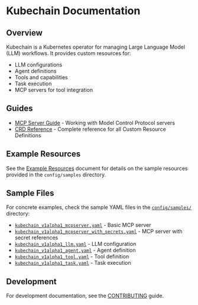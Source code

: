# Kubechain Documentation

## Overview

Kubechain is a Kubernetes operator for managing Large Language Model (LLM) workflows. It provides custom resources for:

- LLM configurations
- Agent definitions
- Tools and capabilities
- Task execution
- MCP servers for tool integration

## Guides

- [MCP Server Guide](./mcp-server.md) - Working with Model Control Protocol servers
- [CRD Reference](./crd-reference.md) - Complete reference for all Custom Resource Definitions

## Example Resources

See the [Example Resources](../config/example-resources.md) document for details on the sample resources provided in the `config/samples` directory.

## Sample Files

For concrete examples, check the sample YAML files in the [`config/samples/`](../config/samples/) directory:

- [`kubechain_v1alpha1_mcpserver.yaml`](../config/samples/kubechain_v1alpha1_mcpserver.yaml) - Basic MCP server
- [`kubechain_v1alpha1_mcpserver_with_secrets.yaml`](../config/samples/kubechain_v1alpha1_mcpserver_with_secrets.yaml) - MCP server with secret references
- [`kubechain_v1alpha1_llm.yaml`](../config/samples/kubechain_v1alpha1_llm.yaml) - LLM configuration
- [`kubechain_v1alpha1_agent.yaml`](../config/samples/kubechain_v1alpha1_agent.yaml) - Agent definition
- [`kubechain_v1alpha1_tool.yaml`](../config/samples/kubechain_v1alpha1_tool.yaml) - Tool definition
- [`kubechain_v1alpha1_task.yaml`](../config/samples/kubechain_v1alpha1_task.yaml) - Task execution

## Development

For development documentation, see the [CONTRIBUTING](../CONTRIBUTING.md) guide.